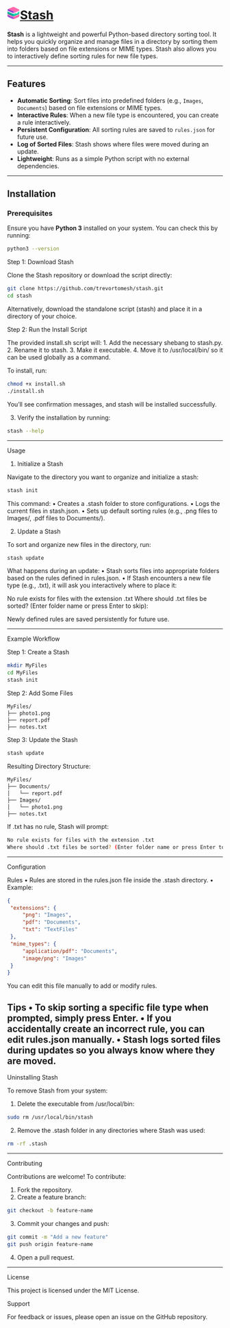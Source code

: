 # ![stash-ico](images/stash-ico.png)<u>Stash</u>

**Stash** is a lightweight and powerful Python-based directory sorting tool. It helps you quickly organize and manage files in a directory by sorting them into folders based on file extensions or MIME types. Stash also allows you to interactively define sorting rules for new file types.

---

## Features

- **Automatic Sorting**: Sort files into predefined folders (e.g., `Images`, `Documents`) based on file extensions or MIME types.
- **Interactive Rules**: When a new file type is encountered, you can create a rule interactively.
- **Persistent Configuration**: All sorting rules are saved to `rules.json` for future use.
- **Log of Sorted Files**: Stash shows where files were moved during an update.
- **Lightweight**: Runs as a simple Python script with no external dependencies.

---

## Installation

### Prerequisites

Ensure you have **Python 3** installed on your system. You can check this by running:
```bash
python3 --version
```
Step 1: Download Stash

Clone the Stash repository or download the script directly:
```bash
git clone https://github.com/trevortomesh/stash.git
cd stash
```
Alternatively, download the standalone script (stash) and place it in a directory of your choice.

Step 2: Run the Install Script

The provided install.sh script will:
	1.	Add the necessary shebang to stash.py.
	2.	Rename it to stash.
	3.	Make it executable.
	4.	Move it to /usr/local/bin/ so it can be used globally as a command.

To install, run:
```bash
chmod +x install.sh
./install.sh
```
You’ll see confirmation messages, and stash will be installed successfully.

   3. Verify the installation by running:
```bash
stash --help
```
---
Usage

1. Initialize a Stash

Navigate to the directory you want to organize and initialize a stash:
```bash
stash init
```
This command:
   •  Creates a .stash folder to store configurations.
   •  Logs the current files in stash.json.
   •  Sets up default sorting rules (e.g., .png files to Images/, .pdf files to Documents/).

2. Update a Stash

To sort and organize new files in the directory, run:
```bash
stash update
```
What happens during an update:
   •  Stash sorts files into appropriate folders based on the rules defined in rules.json.
   •  If Stash encounters a new file type (e.g., .txt), it will ask you interactively where to place it:

No rule exists for files with the extension .txt
Where should .txt files be sorted? (Enter folder name or press Enter to skip):

Newly defined rules are saved persistently for future use.

---
Example Workflow

Step 1: Create a Stash
```bash
mkdir MyFiles
cd MyFiles
stash init
```
Step 2: Add Some Files
```
MyFiles/
├── photo1.png
├── report.pdf
├── notes.txt
```
Step 3: Update the Stash
```bash
stash update
```
Resulting Directory Structure:
```
MyFiles/
├── Documents/
│   └── report.pdf
├── Images/
│   └── photo1.png
├── notes.txt
```
If .txt has no rule, Stash will prompt:
```bash
No rule exists for files with the extension .txt
Where should .txt files be sorted? (Enter folder name or press Enter to skip):
```
---
Configuration

Rules
   •  Rules are stored in the rules.json file inside the .stash directory.
   •  Example:

   ```json
{
    "extensions": {
        "png": "Images",
        "pdf": "Documents",
        "txt": "TextFiles"
    },
    "mime_types": {
        "application/pdf": "Documents",
        "image/png": "Images"
    }
}
```


You can edit this file manually to add or modify rules.

Tips
   •  To skip sorting a specific file type when prompted, simply press Enter.
   •  If you accidentally create an incorrect rule, you can edit rules.json manually.
   •  Stash logs sorted files during updates so you always know where they are moved.
---
Uninstalling Stash

To remove Stash from your system:
   1. Delete the executable from /usr/local/bin:
```bash
sudo rm /usr/local/bin/stash
```

   2. Remove the .stash folder in any directories where Stash was used:
```bash
rm -rf .stash
```
---
Contributing

Contributions are welcome! To contribute:
   1. Fork the repository.
   2. Create a feature branch:
```bash
git checkout -b feature-name
```

   3. Commit your changes and push:
```bash
git commit -m "Add a new feature"
git push origin feature-name
```

   4. Open a pull request.
---
License

This project is licensed under the MIT License.

Support

For feedback or issues, please open an issue on the GitHub repository.
